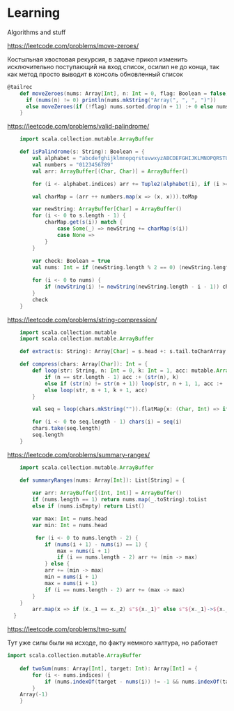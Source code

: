 # Learning
Algorithms and stuff

https://leetcode.com/problems/move-zeroes/

Костыльная хвостовая рекурсия, в задаче прикол изменить исключительно поступающий на вход список, осилил не до конца, так как метод просто выводит в консоль обновленный список

```scala
@tailrec
    def moveZeroes(nums: Array[Int], n: Int = 0, flag: Boolean = false): Unit = {
      if (nums(n) != 0) println(nums.mkString("Array(", ", ", ")"))
      else moveZeroes(if (!flag) nums.sorted.drop(n + 1) :+ 0 else nums.drop(n + 1) :+ 0, flag = true)
    }
```

https://leetcode.com/problems/valid-palindrome/

```scala
    import scala.collection.mutable.ArrayBuffer

    def isPalindrome(s: String): Boolean = {
        val alphabet = "abcdefghijklmnopqrstuvwxyzABCDEFGHIJKLMNOPQRSTUVWXYZ"
        val numbers = "0123456789"
        val arr: ArrayBuffer[(Char, Char)] = ArrayBuffer()

        for (i <- alphabet.indices) arr += Tuple2(alphabet(i), if (i >= 26) alphabet(i - 26) else alphabet(i))

        val charMap = (arr ++ numbers.map(x => (x, x))).toMap

        var newString: ArrayBuffer[Char] = ArrayBuffer()
        for (i <- 0 to s.length - 1) {
            charMap.get(s(i)) match {
                case Some(_) => newString += charMap(s(i))
                case None =>
            }
        }
        
	    var check: Boolean = true
	    val nums: Int = if (newString.length % 2 == 0) (newString.length / 2) - 1 else newString.length / 2

	    for (i <- 0 to nums) {
            if (newString(i) != newString(newString.length - i - 1)) check = false
	    }
	    check
    }
```

https://leetcode.com/problems/string-compression/

```scala
    import scala.collection.mutable
    import scala.collection.mutable.ArrayBuffer

    def extract(s: String): Array[Char] = s.head +: s.tail.toCharArray

    def compress(chars: Array[Char]): Int = {
        def loop(str: String, n: Int = 0, k: Int = 1, acc: mutable.ArrayBuffer[(Char, Int)] = ArrayBuffer()): mutable.ArrayBuffer[(Char, Int)] = {
            if (n == str.length - 1) acc :+ (str(n), k)
            else if (str(n) != str(n + 1)) loop(str, n + 1, 1, acc :+ (str(n), k))
            else loop(str, n + 1, k + 1, acc)
        }

        val seq = loop(chars.mkString("")).flatMap{x: (Char, Int) => if (x._2 > 1) List(extract(x._1.toString + x._2.toString): _*) else List(x._1) }

        for (i <- 0 to seq.length - 1) chars(i) = seq(i)
        chars.take(seq.length)
        seq.length
    }
```

https://leetcode.com/problems/summary-ranges/

```scala
    import scala.collection.mutable.ArrayBuffer

    def summaryRanges(nums: Array[Int]): List[String] = {
        
        var arr: ArrayBuffer[(Int, Int)] = ArrayBuffer()
        if (nums.length == 1) return nums.map(_.toString).toList
        else if (nums.isEmpty) return List()

        var max: Int = nums.head
        var min: Int = nums.head

         for (i <- 0 to nums.length - 2) {
            if (nums(i + 1) - nums(i) == 1) {
                max = nums(i + 1)
                if (i == nums.length - 2) arr += (min -> max)
            } else {
            arr += (min -> max)
            min = nums(i + 1)
            max = nums(i + 1)
            if (i == nums.length - 2) arr += (max -> max)
        }
    }
        arr.map(x => if (x._1 == x._2) s"${x._1}" else s"${x._1}->${x._2}").toList
  }
```

https://leetcode.com/problems/two-sum/

Тут уже силы были на исходе, по факту немного халтура, но работает

```scala
import scala.collection.mutable.ArrayBuffer
    
    def twoSum(nums: Array[Int], target: Int): Array[Int] = {        
        for (i <- nums.indices) {
            if (nums.indexOf(target - nums(i)) != -1 && nums.indexOf(target - nums(i)) != i) return Array(nums.indexOf(target - nums(i)), i)
        }
    Array(-1)
    }
```
